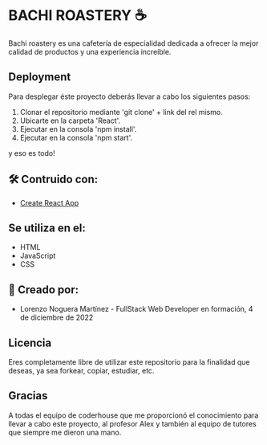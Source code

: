 
# BACHI ROASTERY ☕

Bachi roastery es una cafetería de especialidad dedicada a ofrecer la mejor calidad de productos y una experiencia increíble.


## Deployment

Para desplegar éste proyecto deberás llevar a cabo los siguientes pasos:

1. Clonar el repositorio mediante 'git clone' + link del rel mismo.
2. Ubicarte en la carpeta 'React'.
3. Ejecutar en la consola 'npm install'.
4. Ejecutar en la consola 'npm start'.

y eso es todo!

## 🛠 Contruido con:

* [Create React App](https://github.com/facebook/create-react-app)

    
## Se utiliza en el:

* HTML
* JavaScript
* CSS


## 🚀 Creado por:
* Lorenzo Noguera Martínez - FullStack Web Developer en formación, 4 de diciembre de 2022 

## Licencia

Eres completamente libre de utilizar este repositorio para la finalidad que deseas, ya sea forkear, copiar, estudiar, etc.


## Gracias

A todas el equipo de coderhouse que me proporcionó el conocimiento para llevar a cabo este proyecto, al profesor Alex y también al equipo de tutores que siempre me dieron una mano.

